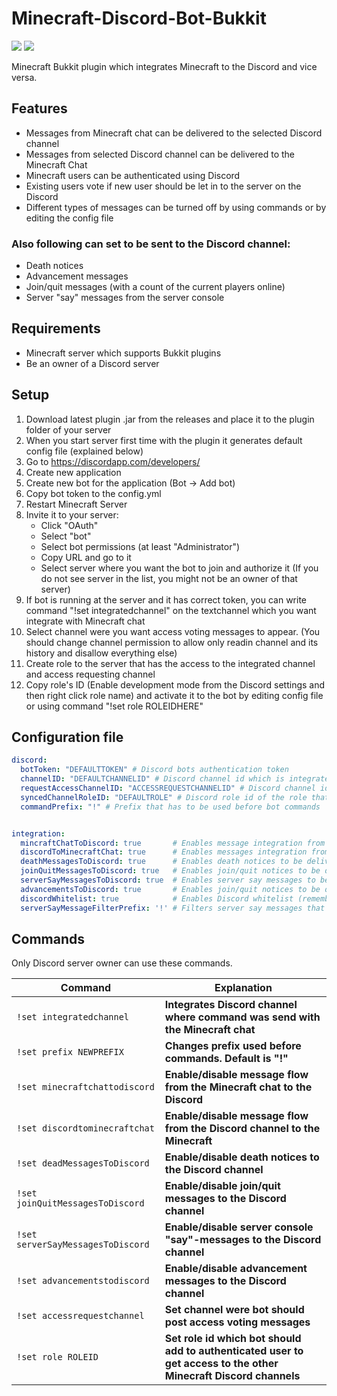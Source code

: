 # Minecraft-Discord-Bot-Bukkit
![](https://img.shields.io/github/release/MineDisco/Minecraft-Discord-Bot-Bukkit.svg?style=flat-square)
![](https://img.shields.io/badge/Minecraft-1.15.1-blue.svg?style=flat-square)

Minecraft Bukkit plugin which integrates Minecraft to the Discord and vice versa. 

## Features 
* Messages from Minecraft chat can be delivered to the selected Discord channel
* Messages from selected Discord channel can be delivered to the Minecraft Chat
* Minecraft users can be authenticated using Discord 
* Existing users vote if new user should be let in to the server on the Discord
* Different types of messages can be turned off by using commands or by editing the config file 

### Also following can set to be sent to the Discord channel:
* Death notices
* Advancement messages
* Join/quit messages (with a count of the current players online) 
* Server "say" messages from the server console

## Requirements
* Minecraft server which supports Bukkit plugins
* Be an owner of a Discord server

## Setup
1. Download latest plugin .jar from the releases and place it to the plugin folder of your server
2. When you start server first time with the plugin it generates default config file (explained below) 
3. Go to https://discordapp.com/developers/
4. Create new application
5. Create new bot for the application (Bot -> Add bot)
6. Copy bot token to the config.yml
7. Restart Minecraft Server
8. Invite it to your server: 
   - Click "OAuth" 
   - Select "bot" 
   - Select bot permissions (at least "Administrator") 
   - Copy URL and go to it 
   - Select server where you want the bot to join and authorize it (If you do not see server in the list, you might not be an owner of that server)
9. If bot is running at the server and it has correct token, you can write command "!set integratedchannel" on the textchannel which you want integrate with Minecraft chat
10. Select channel were you want access voting messages to appear. (You should change channel permission to allow only readin channel and its history and disallow everything else)
11. Create role to the server that has the access to the integrated channel and access requesting channel 
12. Copy role's ID (Enable development mode from the Discord settings and then right click role name) and activate it to the bot by editing config file or using command "!set role ROLEIDHERE"

## Configuration file
```yml
discord:
  botToken: "DEFAULTTOKEN" # Discord bots authentication token
  channelID: "DEFAULTCHANNELID" # Discord channel id which is integrated with the Minecraft channel
  requestAccessChannelID: "ACCESSREQUESTCHANNELID" # Discord channel id of the channel were already allowed users vote if new user should be let in to the server
  syncedChannelRoleID: "DEFAULTROLE" # Discord role id of the role that have access to integrated Discord and request voting channel 
  commandPrefix: "!" # Prefix that has to be used before bot commands


integration:
  mincraftChatToDiscord: true       # Enables message integration from Minecraft chat to Discord channel
  discordToMinecraftChat: true      # Enables messages integration from Discord channel to Minecraft chat 
  deathMessagesToDiscord: true      # Enables death notices to be delivered to Discord channel
  joinQuitMessagesToDiscord: true   # Enables join/quit notices to be delivered to Discord channel
  serverSayMessagesToDiscord: true  # Enables server say messages to be delivered to Discord channel
  advancementsToDiscord: true       # Enables join/quit notices to be delivered to Discord channel
  discordWhitelist: true            # Enables Discord whitelist (remember to disable original whitelist from the server settings)
  serverSayMessageFilterPrefix: '!' # Filters server say messages that begins with this prefix
```
## Commands
Only Discord server owner can use these commands.

| Command        | Explanation |
| ------------- |--------------|
| `!set integratedchannel` | **Integrates Discord channel where command was send with the Minecraft chat**|
| `!set prefix NEWPREFIX` | **Changes prefix used before commands. Default is "!"** |
| `!set minecraftchattodiscord`  | **Enable/disable message flow from the Minecraft chat to the Discord** |
| `!set discordtominecraftchat ` | **Enable/disable message flow from the Discord channel to the Minecraft** |
| `!set deadMessagesToDiscord` | **Enable/disable death notices to the Discord channel** |
| `!set joinQuitMessagesToDiscord ` | **Enable/disable join/quit messages to the Discord channel** |
| `!set serverSayMessagesToDiscord ` | **Enable/disable server console "say"-messages to the Discord channel** |
| `!set advancementstodiscord ` | **Enable/disable advancement messages to the Discord channel** |
| `!set accessrequestchannel ` | **Set channel were bot should post access voting messages** |
| `!set role ROLEID ` | **Set role id which bot should add to authenticated user to get access to the other Minecraft Discord channels** |









